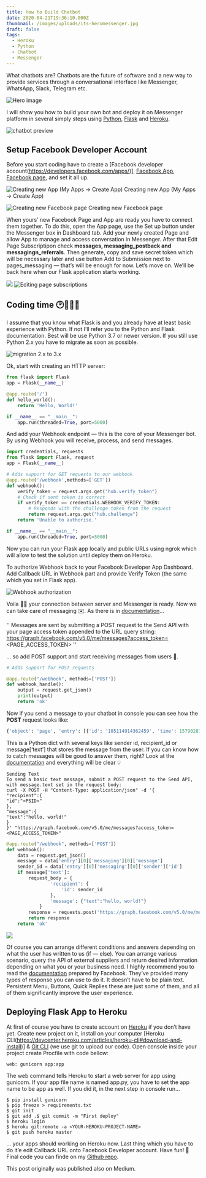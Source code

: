 ```yaml
---
title: How to Build Chatbot
date: 2020-04-21T19:36:10.000Z
thumbnail: /images/uploads/its-heromessenger.jpg
draft: false
tags:
  - Heroku
  - Python
  - Chatbot
  - Messenger
---
```

What chatbots are? Chatbots are the future of software and a new way to provide services through a conversational interface like Messenger, WhatsApp, Slack, Telegram etc.

![Hero image](https://miro.medium.com/max/700/1*8ct70K3FbQQ2OOwW030fwA.jpeg)

I will show you how to build your own bot and deploy it on Messenger platform in several simply steps using [Python](https://www.python.org/), [Flask](https://palletsprojects.com/p/flask/) and [Heroku](https://dashboard.heroku.com/).

![chatbot preview](https://miro.medium.com/max/320/1*x7KfD6oNraVwDqbNjrRN8g.gif)

## Setup Facebook Developer Account

Before you start coding have to create a \[Facebook developer account(https://developers.facebook.com/apps/)], [Facebook App](https://developers.facebook.com/apps/), [Facebook page](https://www.facebook.com/pages/creation/?ref_type=pages_you_admin), and set it all up.

![Creating new App (My Apps → Create App)](https://miro.medium.com/max/700/1*2qW4tHU6B3B07WhmJOjDYg.png) Creating new App (My Apps → Create App)

![Creating new Facebook page](https://miro.medium.com/max/540/1*NVeHT9jeWSXOyfXaUh8AAg.gif) Creating new Facebook page

When yours’ new Facebook Page and App are ready you have to connect them together. To do this, open the App page, use the Set up button under the Messenger box in Dashboard tab. Add your newly created Page and allow App to manage and access conversation in Messenger. After that Edit Page Subscriptipon check **messages, messaging_postback and messagingn_referrals**. Then generate, copy and save secret token which will be necessary later and use button Add to Submission next to pages_messaging — that’s will be enough for now. Let’s move on. We’ll be back here when our Flask application starts working.

![](https://miro.medium.com/max/600/1*5qbq86-oJqVdwVW3nYV3wA.gif) ![Editing page subscriptions](https://miro.medium.com/max/700/1*wxOnnRFE7qCKWwYqQaDATg.png)

## Coding time 🕑👨🏻‍💻

I assume that you know what Flask is and you already have at least basic experience with Python. If not I’ll refer you to the Python and Flask documentation. Best will be use Python 3.7 or newer version. If you still use Python 2.x you have to migrate as soon as possible.

![migration 2.x to 3.x](https://miro.medium.com/max/500/1*pnG0E4PyU43Uyw9wd54zfg.png)

Ok, start with creating an HTTP server:

```python
from flask import Flask
app = Flask(__name__)

@app.route('/')
def hello_world():
    return 'Hello, World!'

if __name__ == "__main__":
    app.run(threaded=True, port=5000)
```

And add your Webhook endpoint — this is the core of your Messenger bot. By using Webhook you will receive, process, and send messages.

```python
import credentials, requests
from flask import Flask, request
app = Flask(__name__)

# Adds support for GET requests to our webhook
@app.route('/webhook',methods=['GET'])
def webhook():
    verify_token = request.args.get("hub.verify_token")
    # Check if sent token is correct
    if verify_token == credentials.WEBHOOK_VERIFY_TOKEN:
        # Responds with the challenge token from the request
        return request.args.get("hub.challenge")
    return 'Unable to authorise.'

if __name__ == "__main__":
    app.run(threaded=True, port=5000)
```

Now you can run your Flask app locally and public URLs using ngrok which will allow to test the solution until deploy them on Heroku.

To authorize Webhook back to your Facebook Developer App Dashboard. Add Callback URL in Webhook part and provide Verify Token (the same which you set in Flask app).

![Webhook authorization](https://miro.medium.com/max/600/1*KMaLR59JZBIB_7ysrtGKYA.gif)

Voila 👌🏻 your connection between server and Messenger is ready. Now we can take care of messaging ✉️. As there is in [documentation](https://developers.facebook.com/docs/messenger-platform/send-messages)…

'' Messages are sent by submitting a POST request to the Send API with your page access token appended to the URL query string:
https://graph.facebook.com/v5.0/me/messages?access_token=<PAGE_ACCESS_TOKEN>
''

… so add POST support and start receiving messages from users 📩.

```python
# Adds support for POST requests

@app.route("/webhook", methods=['POST'])
def webhook_handle():
    output = request.get_json()
    print(output)
    return 'ok'
```

Now if you send a message to your chatbot in console you can see how the **POST** request looks like:

```python
{'object': 'page', 'entry': [{'id': '105114914362459', 'time': 1579028712412, 'messaging': [{'sender': {'id': 'xxxxxxxx'}, 'recipient': {'id': 'xxxxxx'}, 'timestamp': 1579028712093, 'message': {'mid': 'm_ttOeT7YUN5m65ly2AwPujso38029QHO5Nx8Qvwo-XDWt5gWohDo5z4hmDh8NTiLDgOJ8CRgFV7_7JKQ4eFskTw', 'text': 'Hi'}}]}]}
```

This is a Python dict with several keys like sender id, recipient_id or message\[‘text’] that stores the message from the user. If you can know how to catch messages will be good to answer them, right? Look at the [documentation](https://developers.facebook.com/docs/messenger-platform/send-messages) and everything will be clear 💡

```
Sending Text
To send a basic text message, submit a POST request to the Send API, with message.text set in the request body:
curl -X POST -H "Content-Type: application/json" -d '{
"recipient":{
"id":"<PSID>"
},
"message":{
"text":"hello, world!"
}
}' "https://graph.facebook.com/v5.0/me/messages?access_token=<PAGE_ACCESS_TOKEN>"
```

```python
@app.route("/webhook", methods=['POST'])
def webhook():
    data = request.get_json()
    message = data['entry'][0]['messaging'][0]['message']
    sender_id = data['entry'][0]['messaging'][0]['sender']['id']
    if message['text']:
        request_body = {
                'recipient': {
                    'id': sender_id
                },
                'message': {"text":"hello, world!"}
            }
        response = requests.post('https://graph.facebook.com/v5.0/me/messages?access_token='+credentials.TOKEN,json=request_body).json()
        return response
    return 'ok'
```

![](https://miro.medium.com/max/580/1*9qnW86KgOp-DfeYFUGMplQ.gif)

Of course you can arrange different conditions and answers depending on what the user has written to us (if — else). You can arrange various scenario, query the API of external suppliers and return desired information depending on what you or your business need. I highly recommend you to read the [documentation](https://developers.facebook.com/docs/messenger-platform/introduction) prepared by Facebook. They’ve provided many types of response you can use to do it. It doesn’t have to be plain text. Persistent Menu, Buttons, Quick Replies these are just some of them, and all of them significantly improve the user experience.

## Deploying Flask App to Heroku

At first of course you have to create account on [Heroku](https://dashboard.heroku.com/) if you don’t have yet. Create new project on it, install on your computer \[Heroku CLI(https://devcenter.heroku.com/articles/heroku-cli#download-and-install)] & [Git CLI](https://git-scm.com/docs/gitcli) (we use git to upload our code). Open console inside your project create Procfile with code bellow:

```
web: gunicorn app:app
```

The web command tells Heroku to start a web server for app using gunicorn. If your app file name is named app.py, you have to set the app name to be app as well. If you did it, in the next step in console run…

```
$ pip install gunicorn
$ pip freeze > requirements.txt
$ git init
$ git add .$ git commit -m "First deploy" 
$ heroku login
$ heroku git:remote -a <YOUR-HEROKU-PROJECT-NAME>
$ git push heroku master
```

… your apps should working on Heroku now. Last thing which you have to do it’e edit Callback URL onto Facebook Developer account. Have fun! 🐍 Final code you can finde on my [Github repo](https://github.com/radipawelec/messenger-py-chatbot-sample/blob/master/app.py).

This post originally was published also on Medium.
